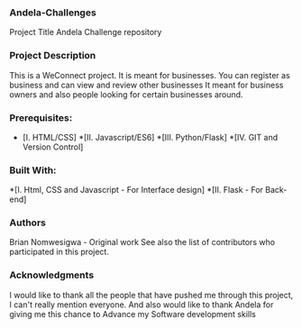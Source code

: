 ### Andela-Challenges
Project Title
Andela Challenge repository

### Project Description

This is a WeConnect project. It is meant for businesses. You can register as business and can view and review other businesses
It meant for business owners and also people looking for certain businesses around.

### Prerequisites:
* [I. HTML/CSS]
*[II. Javascript/ES6]
*[III. Python/Flask]
*[IV. GIT and Version Control]

### Built With:

*[I. Html, CSS and Javascript - For Interface design]
*[II. Flask - For Back-end]

### Authors
Brian Nomwesigwa - Original work
See also the list of contributors who participated in this project.


### Acknowledgments
I would like to thank all the people that have pushed me through this project,
I can't really mention everyone.
And also would like to thank Andela for giving me this chance to Advance my Software development skills


